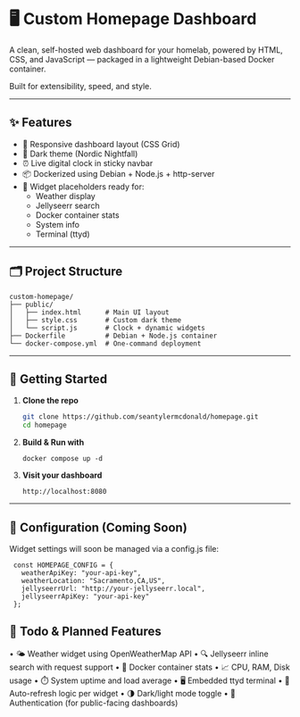 # 🖥️ Custom Homepage Dashboard

A clean, self-hosted web dashboard for your homelab, powered by HTML, CSS, and JavaScript — packaged in a lightweight Debian-based Docker container.

Built for extensibility, speed, and style.

---

## ✨ Features

- 🧭 Responsive dashboard layout (CSS Grid)
- 🌙 Dark theme (Nordic Nightfall)
- ⏰ Live digital clock in sticky navbar
- 📦 Dockerized using Debian + Node.js + http-server
- 🔌 Widget placeholders ready for:
  - Weather display
  - Jellyseerr search
  - Docker container stats
  - System info
  - Terminal (ttyd)

---

## 🗂️ Project Structure
```
custom-homepage/
├── public/
│   ├── index.html      # Main UI layout
│   ├── style.css       # Custom dark theme
│   └── script.js       # Clock + dynamic widgets
├── Dockerfile          # Debian + Node.js container
└── docker-compose.yml  # One-command deployment
```
---

## 🚀 Getting Started

1. **Clone the repo**
   ```bash
   git clone https://github.com/seantylermcdonald/homepage.git
   cd homepage

2. **Build & Run with**
    ```
    docker compose up -d
    ```


3.	**Visit your dashboard**
    ```
	http://localhost:8080
    ```
---

## 🔧 Configuration (Coming Soon)

Widget settings will soon be managed via a config.js file:
```
 const HOMEPAGE_CONFIG = {
   weatherApiKey: "your-api-key",
   weatherLocation: "Sacramento,CA,US",
   jellyseerrUrl: "http://your-jellyseerr.local",
   jellyseerrApiKey: "your-api-key"
 };
```


## 📌 Todo & Planned Features

•	🌤️ Weather widget using OpenWeatherMap API
•	🔍 Jellyseerr inline search with request support
•	🐳 Docker container stats
•	📈 CPU, RAM, Disk usage
•	⏱️ System uptime and load average
•	🖥️ Embedded ttyd terminal
•	🔄 Auto-refresh logic per widget
•	🌗 Dark/light mode toggle
•	🔐 Authentication (for public-facing dashboards)